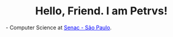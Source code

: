 <div align="center">
<h1>Hello, Friend. I am Petrvs!</h1>
</div>
<p>- Computer Science at <a href="https://www.sp.senac.br/" style="color:blue;">Senac - São Paulo</a>.</p>
